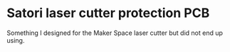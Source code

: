# Satori laser cutter protection PCB

Something I designed for the Maker Space laser cutter but did not end up using.
